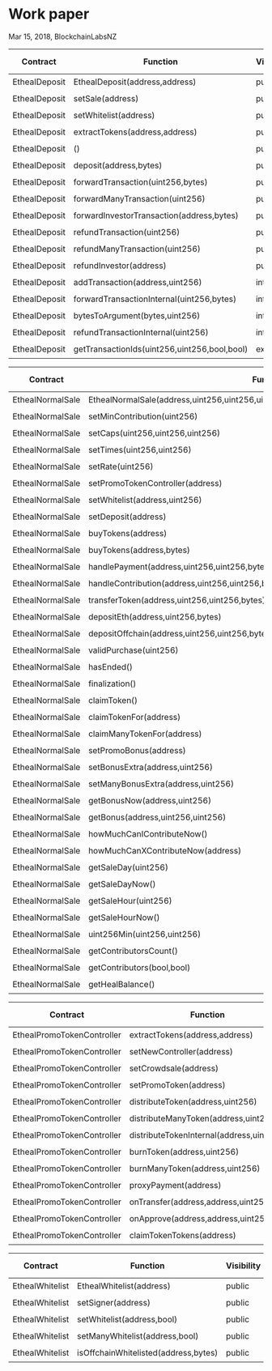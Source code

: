# Work paper

Mar 15, 2018, BlockchainLabsNZ

|   Contract    |                   Function                   | Visibility | Constant | Returns |             Modifiers             |              Static Analysis              |   Test Coverage    | Functional Analysis |
|---------------|----------------------------------------------|------------|----------|---------|-----------------------------------|-------------------------------------------|--------------------|---------------------|
| EthealDeposit | EthealDeposit(address,address)               | public     | false    |         |                                   | :white_check_mark::ballot_box_with_check: | :white_check_mark: | :white_check_mark:  |
| EthealDeposit | setSale(address)                             | public     | false    |         | onlyOwner                         | :white_check_mark::ballot_box_with_check: | :white_check_mark: | :white_check_mark:  |
| EthealDeposit | setWhitelist(address)                        | public     | false    |         | onlyOwner                         | :white_check_mark::ballot_box_with_check: | :white_check_mark: | :white_check_mark:  |
| EthealDeposit | extractTokens(address,address)               | public     | false    |         | onlyOwner,saleEnded               | :white_check_mark::ballot_box_with_check: | :white_check_mark: | :white_check_mark:  |
| EthealDeposit | ()                                           | public     | false    |         | payable                           | :white_check_mark::ballot_box_with_check: | :white_check_mark: | :white_check_mark:  |
| EthealDeposit | deposit(address,bytes)                       | public     | false    | uint256 | payable,whitelistSet,saleNotEnded | :white_check_mark::ballot_box_with_check: | :white_check_mark: | :white_check_mark:  |
| EthealDeposit | forwardTransaction(uint256,bytes)            | public     | false    |         | whitelistSet,saleNotEnded         | :white_check_mark::ballot_box_with_check: | :white_check_mark: | :white_check_mark:  |
| EthealDeposit | forwardManyTransaction(uint256)              | public     | false    |         | whitelistSet,saleNotEnded         | :white_check_mark::ballot_box_with_check: | :white_check_mark: | :white_check_mark:  |
| EthealDeposit | forwardInvestorTransaction(address,bytes)    | public     | false    |         | whitelistSet,saleNotEnded         | :white_check_mark::ballot_box_with_check: | :white_check_mark: | :white_check_mark:  |
| EthealDeposit | refundTransaction(uint256)                   | public     | false    |         | saleEnded                         | :white_check_mark::ballot_box_with_check: | :white_check_mark: | :white_check_mark:  |
| EthealDeposit | refundManyTransaction(uint256)               | public     | false    |         | saleEnded                         | :white_check_mark::ballot_box_with_check: | :white_check_mark: | :white_check_mark:  |
| EthealDeposit | refundInvestor(address)                      | public     | false    |         | saleEnded                         | :white_check_mark::ballot_box_with_check: | :white_check_mark: | :white_check_mark:  |
| EthealDeposit | addTransaction(address,uint256)              | internal   | false    | uint256 |                                   | :white_check_mark::ballot_box_with_check: | :white_check_mark: | :white_check_mark:  |
| EthealDeposit | forwardTransactionInternal(uint256,bytes)    | internal   | false    | bool    |                                   | :white_check_mark::ballot_box_with_check: | :white_check_mark: | :white_check_mark:  |
| EthealDeposit | bytesToArgument(bytes,uint256)               | internal   | false    | c       | pure                              | :white_check_mark::ballot_box_with_check: | :white_check_mark: | :white_check_mark:  |
| EthealDeposit | refundTransactionInternal(uint256)           | internal   | false    | bool    |                                   | :white_check_mark::ballot_box_with_check: | :white_check_mark: | :white_check_mark:  |
| EthealDeposit | getTransactionIds(uint256,uint256,bool,bool) | external   | false    | ids     | view                              | :white_check_mark::ballot_box_with_check: | :white_check_mark: | :white_check_mark:  |

|     Contract     |                                         Function                                          | Visibility | Constant |   Returns    |                   Modifiers                    |              Static Analysis              |   Test Coverage    | Functional Analysis |
|------------------|-------------------------------------------------------------------------------------------|------------|----------|--------------|------------------------------------------------|-------------------------------------------|--------------------|---------------------|
| EthealNormalSale | EthealNormalSale(address,uint256,uint256,uint256,uint256,uint256,uint256,uint256,address) | public     | false    |              | CappedCrowdsale,FinalizableCrowdsale,Crowdsale | :white_check_mark::ballot_box_with_check: | :white_check_mark: | :white_check_mark:  |
| EthealNormalSale | setMinContribution(uint256)                                                               | public     | false    |              | onlyOwner                                      | :white_check_mark::ballot_box_with_check: | :white_check_mark: | :white_check_mark:  |
| EthealNormalSale | setCaps(uint256,uint256,uint256)                                                          | public     | false    |              | onlyOwner                                      | :white_check_mark::ballot_box_with_check: | :white_check_mark: | :white_check_mark:  |
| EthealNormalSale | setTimes(uint256,uint256)                                                                 | public     | false    |              | onlyOwner                                      | :white_check_mark::ballot_box_with_check: | :white_check_mark: | :white_check_mark:  |
| EthealNormalSale | setRate(uint256)                                                                          | public     | false    |              | onlyOwner                                      | :white_check_mark::ballot_box_with_check: | :white_check_mark: | :white_check_mark:  |
| EthealNormalSale | setPromoTokenController(address)                                                          | public     | false    |              | onlyOwner                                      | :white_check_mark::ballot_box_with_check: | :white_check_mark: | :white_check_mark:  |
| EthealNormalSale | setWhitelist(address,uint256)                                                             | public     | false    |              | onlyOwner                                      | :white_check_mark::ballot_box_with_check: | :white_check_mark: | :white_check_mark:  |
| EthealNormalSale | setDeposit(address)                                                                       | public     | false    |              | onlyOwner                                      | :white_check_mark::ballot_box_with_check: | :white_check_mark: | :white_check_mark:  |
| EthealNormalSale | buyTokens(address)                                                                        | public     | false    |              | payable,whenNotPaused                          | :white_check_mark::ballot_box_with_check: | :white_check_mark: | :white_check_mark:  |
| EthealNormalSale | buyTokens(address,bytes)                                                                  | public     | false    |              | payable,whenNotPaused                          | :white_check_mark::ballot_box_with_check: | :white_check_mark: | :white_check_mark:  |
| EthealNormalSale | handlePayment(address,uint256,uint256,bytes)                                              | internal   | false    |              |                                                | :white_check_mark::ballot_box_with_check: | :white_check_mark: | :white_check_mark:  |
| EthealNormalSale | handleContribution(address,uint256,uint256,bytes)                                         | internal   | false    | uint256      |                                                | :white_check_mark::ballot_box_with_check: | :white_check_mark: | :white_check_mark:  |
| EthealNormalSale | transferToken(address,uint256,uint256,bytes)                                              | internal   | false    |              |                                                | :white_check_mark::ballot_box_with_check: | :white_check_mark: | :white_check_mark:  |
| EthealNormalSale | depositEth(address,uint256,bytes)                                                         | public     | false    |              | payable,whenNotPaused                          | :white_check_mark::ballot_box_with_check: | :white_check_mark: | :white_check_mark:  |
| EthealNormalSale | depositOffchain(address,uint256,uint256,bytes)                                            | public     | false    |              | onlyOwner,whenNotPaused                        | :white_check_mark::ballot_box_with_check: | :white_check_mark: | :white_check_mark:  |
| EthealNormalSale | validPurchase(uint256)                                                                    | internal   | true     | bool         |                                                | :white_check_mark::ballot_box_with_check: | :white_check_mark: | :white_check_mark:  |
| EthealNormalSale | hasEnded()                                                                                | public     | true     | bool         |                                                | :white_check_mark::ballot_box_with_check: | :white_check_mark: | :white_check_mark:  |
| EthealNormalSale | finalization()                                                                            | internal   | false    |              |                                                | :white_check_mark::ballot_box_with_check: | :white_check_mark: | :white_check_mark:  |
| EthealNormalSale | claimToken()                                                                              | public     | false    |              | afterSale                                      | :white_check_mark::ballot_box_with_check: | :white_check_mark: | :white_check_mark:  |
| EthealNormalSale | claimTokenFor(address)                                                                    | public     | false    |              | afterSale,whenNotPaused                        | :white_check_mark::ballot_box_with_check: | :white_check_mark: | :white_check_mark:  |
| EthealNormalSale | claimManyTokenFor(address)                                                                | external   | false    |              | afterSale                                      | :white_check_mark::ballot_box_with_check: | :white_check_mark: | :white_check_mark:  |
| EthealNormalSale | setPromoBonus(address)                                                                    | public     | false    |              |                                                | :white_check_mark::ballot_box_with_check: | :white_check_mark: | :white_check_mark:  |
| EthealNormalSale | setBonusExtra(address,uint256)                                                            | public     | false    |              | onlyOwner                                      | :white_check_mark::ballot_box_with_check: | :white_check_mark: | :white_check_mark:  |
| EthealNormalSale | setManyBonusExtra(address,uint256)                                                        | external   | false    |              | onlyOwner                                      | :white_check_mark::ballot_box_with_check: | :white_check_mark: | :white_check_mark:  |
| EthealNormalSale | getBonusNow(address,uint256)                                                              | public     | false    | uint256      | view                                           | :white_check_mark::ballot_box_with_check: | :white_check_mark: | :white_check_mark:  |
| EthealNormalSale | getBonus(address,uint256,uint256)                                                         | public     | false    | _bonus       | view                                           | :white_check_mark::ballot_box_with_check: | :white_check_mark: | :white_check_mark:  |
| EthealNormalSale | howMuchCanIContributeNow()                                                                | public     | false    | uint256      | view                                           | :white_check_mark::ballot_box_with_check: | :white_check_mark: | :white_check_mark:  |
| EthealNormalSale | howMuchCanXContributeNow(address)                                                         | public     | false    | uint256      | view                                           | :white_check_mark::ballot_box_with_check: | :white_check_mark: | :white_check_mark:  |
| EthealNormalSale | getSaleDay(uint256)                                                                       | public     | false    | uint256      | view                                           | :white_check_mark::ballot_box_with_check: | :white_check_mark: | :white_check_mark:  |
| EthealNormalSale | getSaleDayNow()                                                                           | public     | false    | uint256      | view                                           | :white_check_mark::ballot_box_with_check: | :white_check_mark: | :white_check_mark:  |
| EthealNormalSale | getSaleHour(uint256)                                                                      | public     | false    | uint256      | view                                           | :white_check_mark::ballot_box_with_check: | :white_check_mark: | :white_check_mark:  |
| EthealNormalSale | getSaleHourNow()                                                                          | public     | false    | uint256      | view                                           | :white_check_mark::ballot_box_with_check: | :white_check_mark: | :white_check_mark:  |
| EthealNormalSale | uint256Min(uint256,uint256)                                                               | internal   | false    | uint256      | pure                                           | :white_check_mark::ballot_box_with_check: | :white_check_mark: | :white_check_mark:  |
| EthealNormalSale | getContributorsCount()                                                                    | public     | false    | uint256      | view                                           | :white_check_mark::ballot_box_with_check: | :white_check_mark: | :white_check_mark:  |
| EthealNormalSale | getContributors(bool,bool)                                                                | public     | false    | contributors | view                                           | :white_check_mark::ballot_box_with_check: | :white_check_mark: | :white_check_mark:  |
| EthealNormalSale | getHealBalance()                                                                          | public     | false    | uint256      | view                                           | :white_check_mark::ballot_box_with_check: | :white_check_mark: | :white_check_mark:  |

|          Contract          |                 Function                 | Visibility | Constant | Returns | Modifiers |              Static Analysis              |   Test Coverage    | Functional Analysis |
|----------------------------|------------------------------------------|------------|----------|---------|-----------|-------------------------------------------|--------------------|---------------------|
| EthealPromoTokenController | extractTokens(address,address)           | public     | false    |         | onlyOwner | :white_check_mark::ballot_box_with_check: | :white_check_mark: | :white_check_mark:  |
| EthealPromoTokenController | setNewController(address)                | public     | false    |         | onlyOwner | :white_check_mark::ballot_box_with_check: | :white_check_mark: | :white_check_mark:  |
| EthealPromoTokenController | setCrowdsale(address)                    | public     | false    |         | onlyOwner | :white_check_mark::ballot_box_with_check: | :white_check_mark: | :white_check_mark:  |
| EthealPromoTokenController | setPromoToken(address)                   | public     | false    |         | onlyOwner | :white_check_mark::ballot_box_with_check: | :white_check_mark: | :white_check_mark:  |
| EthealPromoTokenController | distributeToken(address,uint256)         | public     | false    |         | onlyOwner | :white_check_mark::ballot_box_with_check: | :white_check_mark: | :white_check_mark:  |
| EthealPromoTokenController | distributeManyToken(address,uint256)     | external   | false    |         | onlyOwner | :white_check_mark::ballot_box_with_check: | :white_check_mark: | :white_check_mark:  |
| EthealPromoTokenController | distributeTokenInternal(address,uint256) | internal   | false    |         |           | :white_check_mark::ballot_box_with_check: | :white_check_mark: | :white_check_mark:  |
| EthealPromoTokenController | burnToken(address,uint256)               | public     | false    |         | onlyOwner | :white_check_mark::ballot_box_with_check: | :white_check_mark: | :white_check_mark:  |
| EthealPromoTokenController | burnManyToken(address,uint256)           | external   | false    |         | onlyOwner | :white_check_mark::ballot_box_with_check: | :white_check_mark: | :white_check_mark:  |
| EthealPromoTokenController | proxyPayment(address)                    | public     | false    | bool    | payable   | :white_check_mark::ballot_box_with_check: | :white_check_mark: | :white_check_mark:  |
| EthealPromoTokenController | onTransfer(address,address,uint256)      | public     | false    | bool    |           | :white_check_mark::ballot_box_with_check: | :white_check_mark: | :white_check_mark:  |
| EthealPromoTokenController | onApprove(address,address,uint256)       | public     | false    | bool    |           | :white_check_mark::ballot_box_with_check: | :white_check_mark: | :white_check_mark:  |
| EthealPromoTokenController | claimTokenTokens(address)                | public     | false    |         | onlyOwner | :white_check_mark::ballot_box_with_check: | :white_check_mark: | :white_check_mark:  |

|    Contract     |               Function               | Visibility | Constant | Returns | Modifiers |              Static Analysis              |   Test Coverage    | Functional Analysis |
|-----------------|--------------------------------------|------------|----------|---------|-----------|-------------------------------------------|--------------------|---------------------|
| EthealWhitelist | EthealWhitelist(address)             | public     | false    |         |           | :white_check_mark::ballot_box_with_check: | :white_check_mark: | :white_check_mark:  |
| EthealWhitelist | setSigner(address)                   | public     | false    |         | onlyOwner | :white_check_mark::ballot_box_with_check: | :white_check_mark: | :white_check_mark:  |
| EthealWhitelist | setWhitelist(address,bool)           | public     | false    |         | onlyOwner | :white_check_mark::ballot_box_with_check: | :white_check_mark: | :white_check_mark:  |
| EthealWhitelist | setManyWhitelist(address,bool)       | public     | false    |         | onlyOwner | :white_check_mark::ballot_box_with_check: | :white_check_mark: | :white_check_mark:  |
| EthealWhitelist | isOffchainWhitelisted(address,bytes) | public     | false    | bool    | view      | :white_check_mark::ballot_box_with_check: | :white_check_mark: | :white_check_mark:  |